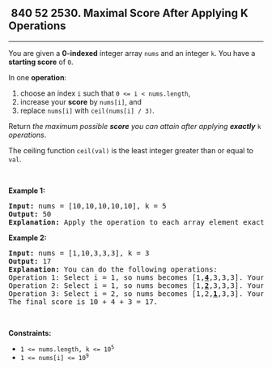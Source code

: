 <h2> 840 52
2530. Maximal Score After Applying K Operations</h2><hr><div><p>You are given a <strong>0-indexed</strong> integer array <code>nums</code> and an integer <code>k</code>. You have a <strong>starting score</strong> of <code>0</code>.</p>

<p>In one <strong>operation</strong>:</p>

<ol>
	<li>choose an index <code>i</code> such that <code>0 &lt;= i &lt; nums.length</code>,</li>
	<li>increase your <strong>score</strong> by <code>nums[i]</code>, and</li>
	<li>replace <code>nums[i]</code> with <code>ceil(nums[i] / 3)</code>.</li>
</ol>

<p>Return <em>the maximum possible <strong>score</strong> you can attain after applying <strong>exactly</strong></em> <code>k</code> <em>operations</em>.</p>

<p>The ceiling function <code>ceil(val)</code> is the least integer greater than or equal to <code>val</code>.</p>

<p>&nbsp;</p>
<p><strong>Example 1:</strong></p>

<pre><strong>Input:</strong> nums = [10,10,10,10,10], k = 5
<strong>Output:</strong> 50
<strong>Explanation:</strong> Apply the operation to each array element exactly once. The final score is 10 + 10 + 10 + 10 + 10 = 50.
</pre>

<p><strong>Example 2:</strong></p>

<pre><strong>Input:</strong> nums = [1,10,3,3,3], k = 3
<strong>Output:</strong> 17
<strong>Explanation: </strong>You can do the following operations:
Operation 1: Select i = 1, so nums becomes [1,<strong><u>4</u></strong>,3,3,3]. Your score increases by 10.
Operation 2: Select i = 1, so nums becomes [1,<strong><u>2</u></strong>,3,3,3]. Your score increases by 4.
Operation 3: Select i = 2, so nums becomes [1,2,<u><strong>1</strong></u>,3,3]. Your score increases by 3.
The final score is 10 + 4 + 3 = 17.
</pre>

<p>&nbsp;</p>
<p><strong>Constraints:</strong></p>

<ul>
	<li><code>1 &lt;= nums.length, k &lt;= 10<sup>5</sup></code></li>
	<li><code>1 &lt;= nums[i] &lt;= 10<sup>9</sup></code></li>
</ul>
</div>